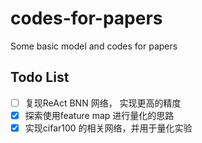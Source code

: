 # codes-for-papers
Some basic model and codes for papers

## Todo List


- [ ] 复现ReAct BNN 网络， 实现更高的精度
- [x] 探索使用feature map 进行量化的思路 
- [x] 实现cifar100 的相关网络，并用于量化实验
